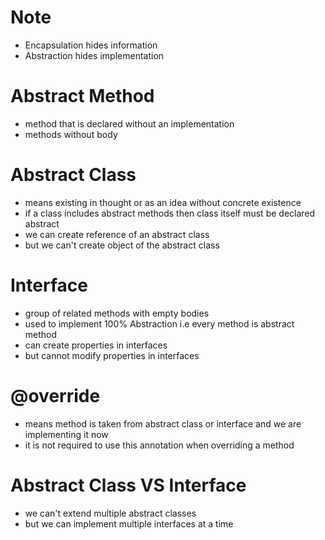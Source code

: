 # Note
- Encapsulation hides information
- Abstraction hides implementation

# Abstract Method
- method that is declared without an implementation
- methods without body

# Abstract Class
- means existing in thought or as an idea without concrete existence
- if a class includes abstract methods then class itself must be declared abstract
- we can create reference of an abstract class 
- but we can't create object of the abstract class

# Interface
- group of related methods with empty bodies
- used to implement 100% Abstraction i.e every method is abstract method
- can create properties in interfaces 
- but cannot modify properties in interfaces

# @override
- means method is taken from abstract class or interface and we are implementing it now
- it is not required to use this annotation when overriding a method

# Abstract Class VS Interface
- we can't extend multiple abstract classes 
- but we can implement multiple interfaces at a time
